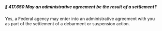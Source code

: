 ##### § 417.650 May an administrative agreement be the result of a settlement? #####

Yes, a Federal agency may enter into an administrative agreement with you as part of the settlement of a debarment or suspension action.